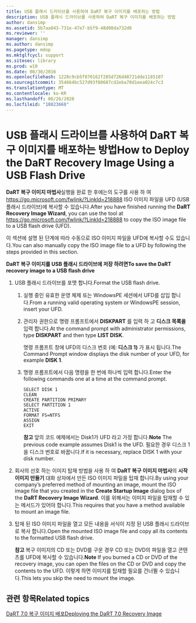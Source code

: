 ```yaml
---
title: USB 플래시 드라이브를 사용하여 DaRT 복구 이미지를 배포하는 방법
description: USB 플래시 드라이브를 사용하여 DaRT 복구 이미지를 배포하는 방법
author: dansimp
ms.assetid: 5b7aa843-731e-47e7-b5f9-48d08da732d6
ms.reviewer: ''
manager: dansimp
ms.author: dansimp
ms.pagetype: mdop
ms.mktglfcycl: support
ms.sitesec: library
ms.prod: w10
ms.date: 08/30/2016
ms.openlocfilehash: 1228c9cb5f870162f285d726d48721dde1185107
ms.sourcegitcommit: 354664bc527d93f80687cd2eba70d1eea024c7c3
ms.translationtype: MT
ms.contentlocale: ko-KR
ms.lasthandoff: 06/26/2020
ms.locfileid: "10823668"
---
```

# <span data-ttu-id="6915f-103">USB 플래시 드라이브를 사용하여 DaRT 복구 이미지를 배포하는 방법</span><span class="sxs-lookup"><span data-stu-id="6915f-103">How to Deploy the DaRT Recovery Image Using a USB Flash Drive</span></span>


<span data-ttu-id="6915f-104">**DaRT 복구 이미지 마법사**실행을 완료 한 후에는의 도구를 사용 하 여 <https://go.microsoft.com/fwlink/?LinkId=218888> ISO 이미지 파일을 UFD (USB 플래시 드라이브)에 복사할 수 있습니다.</span><span class="sxs-lookup"><span data-stu-id="6915f-104">After you have finished running the **DaRT Recovery Image Wizard**, you can use the tool at <https://go.microsoft.com/fwlink/?LinkId=218888> to copy the ISO image file to a USB flash drive (UFD).</span></span>

<span data-ttu-id="6915f-105">이 섹션에 설명 된 단계에 따라 수동으로 ISO 이미지 파일을 UFD에 복사할 수도 있습니다.</span><span class="sxs-lookup"><span data-stu-id="6915f-105">You can also manually copy the ISO image file to a UFD by following the steps provided in this section.</span></span>

**<span data-ttu-id="6915f-106">DaRT 복구 이미지를 USB 플래시 드라이브에 저장 하려면</span><span class="sxs-lookup"><span data-stu-id="6915f-106">To save the DaRT recovery image to a USB flash drive</span></span>**

1.  <span data-ttu-id="6915f-107">USB 플래시 드라이브를 포맷 합니다.</span><span class="sxs-lookup"><span data-stu-id="6915f-107">Format the USB flash drive.</span></span>

    1.  <span data-ttu-id="6915f-108">실행 중인 유효한 운영 체제 또는 WindowsPE 세션에서 UFD를 삽입 합니다.</span><span class="sxs-lookup"><span data-stu-id="6915f-108">From a running valid operating system or WindowsPE session, insert your UFD.</span></span>

    2.  <span data-ttu-id="6915f-109">관리자 권한으로 명령 프롬프트에서 **DISKPART** 를 입력 하 고 **디스크 목록을**입력 합니다.</span><span class="sxs-lookup"><span data-stu-id="6915f-109">At the command prompt with administrator permissions, type **DISKPART** and then type **LIST DISK**.</span></span>

        <span data-ttu-id="6915f-110">명령 프롬프트 창에 UFD의 디스크 번호 (예: **디스크 1)** 가 표시 됩니다.</span><span class="sxs-lookup"><span data-stu-id="6915f-110">The Command Prompt window displays the disk number of your UFD, for example **DISK 1**.</span></span>

    3.  <span data-ttu-id="6915f-111">명령 프롬프트에서 다음 명령을 한 번에 하나씩 입력 합니다.</span><span class="sxs-lookup"><span data-stu-id="6915f-111">Enter the following commands one at a time at the command prompt.</span></span>

        ``` syntax
        SELECT DISK 1
        CLEAN
        CREATE PARTITION PRIMARY
        SELECT PARTITION 1
        ACTIVE
        FORMAT FS=NTFS
        ASSIGN
        EXIT
        ```

        <span data-ttu-id="6915f-112">**참고**  앞의 코드 예제에서는 Disk1가 UFD 라고 가정 합니다.</span><span class="sxs-lookup"><span data-stu-id="6915f-112">**Note** The previous code example assumes Disk1 is the UFD.</span></span> <span data-ttu-id="6915f-113">필요한 경우 디스크 1을 디스크 번호로 바꿉니다.</span><span class="sxs-lookup"><span data-stu-id="6915f-113">If it is necessary, replace DISK 1 with your disk number.</span></span>

         

2.  <span data-ttu-id="6915f-114">회사의 선호 하는 이미지 탑재 방법을 사용 하 여 **DaRT 복구 이미지 마법사**의 **시작 이미지 만들기** 대화 상자에서 만든 ISO 이미지 파일을 탑재 합니다.</span><span class="sxs-lookup"><span data-stu-id="6915f-114">By using your company’s preferred method of mounting an image, mount the ISO image file that you created in the **Create Startup Image** dialog box of the **DaRT Recovery Image Wizard**.</span></span> <span data-ttu-id="6915f-115">이를 위해서는 이미지 파일을 탑재할 수 있는 메서드가 있어야 합니다.</span><span class="sxs-lookup"><span data-stu-id="6915f-115">This requires that you have a method available to mount an image file.</span></span>

3.  <span data-ttu-id="6915f-116">탑재 된 ISO 이미지 파일을 열고 모든 내용을 서식이 지정 된 USB 플래시 드라이브로 복사 합니다.</span><span class="sxs-lookup"><span data-stu-id="6915f-116">Open the mounted ISO image file and copy all its contents to the formatted USB flash drive.</span></span>

    <span data-ttu-id="6915f-117">**참고**  복구 이미지의 CD 또는 DVD를 구운 경우 CD 또는 DVD의 파일을 열고 콘텐츠를 UFD에 복사할 수 있습니다.</span><span class="sxs-lookup"><span data-stu-id="6915f-117">**Note** If you burned a CD or DVD of the recovery image, you can open the files on the CD or DVD and copy the contents to the UFD.</span></span> <span data-ttu-id="6915f-118">이렇게 하면 이미지를 탑재할 필요를 건너뛸 수 있습니다.</span><span class="sxs-lookup"><span data-stu-id="6915f-118">This lets you skip the need to mount the image.</span></span>

     

## <span data-ttu-id="6915f-119">관련 항목</span><span class="sxs-lookup"><span data-stu-id="6915f-119">Related topics</span></span>


[<span data-ttu-id="6915f-120">DaRT 7.0 복구 이미지 배포</span><span class="sxs-lookup"><span data-stu-id="6915f-120">Deploying the DaRT 7.0 Recovery Image</span></span>](deploying-the-dart-70-recovery-image-dart-7.md)

 

 





